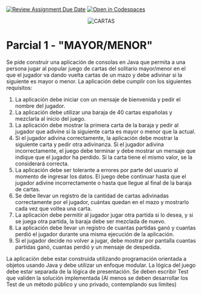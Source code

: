 [![Review Assignment Due Date](https://classroom.github.com/assets/deadline-readme-button-24ddc0f5d75046c5622901739e7c5dd533143b0c8e959d652212380cedb1ea36.svg)](https://classroom.github.com/a/OS69lbV_)
[![Open in Codespaces](https://classroom.github.com/assets/launch-codespace-7f7980b617ed060a017424585567c406b6ee15c891e84e1186181d67ecf80aa0.svg)](https://classroom.github.com/open-in-codespaces?assignment_repo_id=11055095)
<p align="center">
  <img src="./docs/_images/img.png" alt="CARTAS"/>
</p>

# Parcial 1 - "MAYOR/MENOR"

Se pide construir una aplicación de consolas en Java que permita a una persona 
jugar al popular juego de cartas del solitario mayor/menor en el que el jugador 
va dando vuelta cartas de un mazo y debe adivinar si la siguiente es mayor o 
menor. La aplicación debe cumplir con los siguientes requisitos:

1. La aplicación debe iniciar con un mensaje de bienvenida y pedir el nombre del jugador. 
2. La aplicación debe utilizar una baraja de 40 cartas españolas y mezclarla al inicio del juego. 
3. La aplicación debe mostrar la primera carta de la baraja y pedir al jugador que adivine si la siguiente carta es mayor o menor que la actual. 
4. Si el jugador adivina correctamente, la aplicación debe mostrar la siguiente carta y pedir otra adivinanza. Si el jugador adivina incorrectamente, el juego debe terminar y debe mostrar un mensaje que indique que el jugador ha perdido. Si la carta tiene el mismo valor, se la considerará correcta. 
5. La aplicación debe ser tolerante a errores por parte del usuario al momento de ingresar los datos. El juego debe continuar hasta que el jugador adivine incorrectamente o hasta que llegue al final de la baraja de cartas. 
6. Se debe llevar un registro de la cantidad de cartas adivinadas correctamente por el jugador, cuántas quedan en el mazo y mostrarlo cada vez que voltea una carta. 
7. La aplicación debe permitir al jugador jugar otra partida si lo desea, y si se juega otra partida, la baraja debe ser mezclada de nuevo. 
8. La aplicación debe llevar un registro de cuantas partidas ganó y cuantas perdió el jugador durante una misma ejecución de la aplicación. 
9. Si el jugador decide no volver a jugar, debe mostrar por pantalla cuantas partidas ganó, cuantas perdió y un mensaje de despedida.

La aplicación debe estar construida utilizando programación orientada a 
objetos usando Java y debe utilizar un enfoque modular. La lógica del 
juego debe estar separada de la lógica de presentación. Se deben escribir 
Test que validen la solución implementada (Al menos se deben desarrollar 
los Test de un método público y uno privado, contemplando sus límites)
